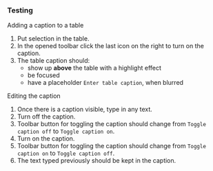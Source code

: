 ### Testing

Adding a caption to a table

1. Put selection in the table.
1. In the opened toolbar click the last icon on the right to turn on the caption.
1. The table caption should:
    - show up **above** the table with a highlight effect
	- be focused
	- have a placeholder `Enter table caption`, when blurred

Editing the caption

1. Once there is a caption visible, type in any text.
1. Turn off the caption.
1. Toolbar button for toggling the caption should change from `Toggle caption off` to `Toggle caption on`.
1. Turn on the caption.
1. Toolbar button for toggling the caption should change from `Toggle caption on` to `Toggle caption off`.
1. The text typed previously should be kept in the caption.

